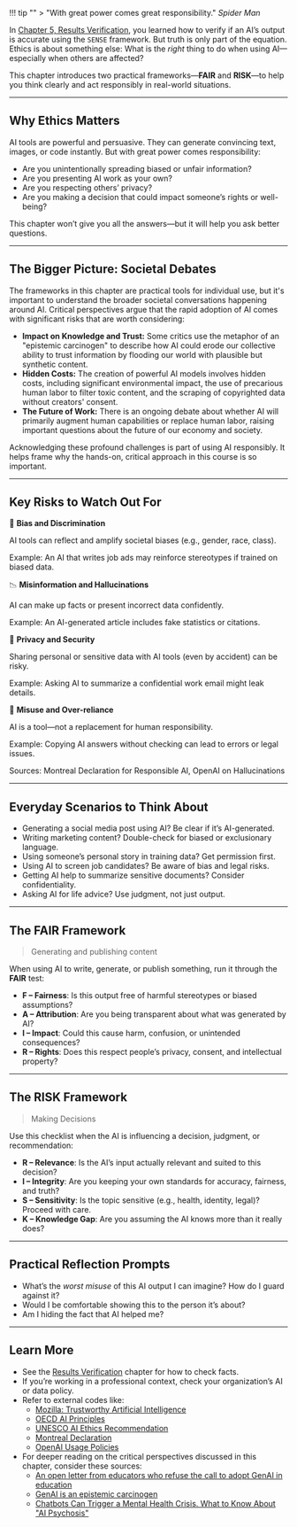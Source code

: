 !!! tip ""
    > "With great power comes great responsibility." _Spider Man_

In [Chapter 5, Results Verification](results_verification.md), you learned how to verify if an AI’s output is accurate using the `SENSE` framework. But truth is only part of the equation. Ethics is about something else: What is the _right_ thing to do when using AI—especially when others are affected?

This chapter introduces two practical frameworks—__FAIR__ and __RISK__—to help you think clearly and act responsibly in real-world situations.

---

## Why Ethics Matters

AI tools are powerful and persuasive. They can generate convincing text, images, or code instantly. But with great power comes responsibility:

- Are you unintentionally spreading biased or unfair information?
- Are you presenting AI work as your own?
- Are you respecting others’ privacy?
- Are you making a decision that could impact someone’s rights or well-being?

This chapter won’t give you all the answers—but it will help you ask better questions.

---

## The Bigger Picture: Societal Debates

The frameworks in this chapter are practical tools for individual use, but it's important to understand the broader societal conversations happening around AI. Critical perspectives argue that the rapid adoption of AI comes with significant risks that are worth considering:

- __Impact on Knowledge and Trust:__ Some critics use the metaphor of an "epistemic carcinogen" to describe how AI could erode our collective ability to trust information by flooding our world with plausible but synthetic content.
- __Hidden Costs:__ The creation of powerful AI models involves hidden costs, including significant environmental impact, the use of precarious human labor to filter toxic content, and the scraping of copyrighted data without creators' consent.
- __The Future of Work:__ There is an ongoing debate about whether AI will primarily augment human capabilities or replace human labor, raising important questions about the future of our economy and society.

Acknowledging these profound challenges is part of using AI responsibly. It helps frame why the hands-on, critical approach in this course is so important.

---

## Key Risks to Watch Out For

🤖 __Bias and Discrimination__

AI tools can reflect and amplify societal biases (e.g., gender, race, class).

Example: An AI that writes job ads may reinforce stereotypes if trained on biased data.

📉 __Misinformation and Hallucinations__

AI can make up facts or present incorrect data confidently.

Example: An AI-generated article includes fake statistics or citations.

🔐 __Privacy and Security__

Sharing personal or sensitive data with AI tools (even by accident) can be risky.

Example: Asking AI to summarize a confidential work email might leak details.

🧰 __Misuse and Over-reliance__

AI is a tool—not a replacement for human responsibility.

Example: Copying AI answers without checking can lead to errors or legal issues.

Sources: Montreal Declaration for Responsible AI, OpenAI on Hallucinations

---

## Everyday Scenarios to Think About

- Generating a social media post using AI? Be clear if it’s AI-generated.
- Writing marketing content? Double-check for biased or exclusionary language.
- Using someone’s personal story in training data? Get permission first.
- Using AI to screen job candidates? Be aware of bias and legal risks.
- Getting AI help to summarize sensitive documents? Consider confidentiality.
- Asking AI for life advice? Use judgment, not just output.

---

## The FAIR Framework

> Generating and publishing content

When using AI to write, generate, or publish something, run it through the __FAIR__ test:

- __F – Fairness__: Is this output free of harmful stereotypes or biased assumptions?
- __A – Attribution__: Are you being transparent about what was generated by AI?
- __I – Impact__: Could this cause harm, confusion, or unintended consequences?
- __R – Rights__: Does this respect people’s privacy, consent, and intellectual property?

---

## The RISK Framework

> Making Decisions

Use this checklist when the AI is influencing a decision, judgment, or recommendation:

- __R – Relevance__: Is the AI’s input actually relevant and suited to this decision?
- __I – Integrity__: Are you keeping your own standards for accuracy, fairness, and truth?
- __S – Sensitivity__: Is the topic sensitive (e.g., health, identity, legal)? Proceed with care.
- __K – Knowledge Gap__: Are you assuming the AI knows more than it really does?

---

## Practical Reflection Prompts

- What’s the _worst misuse_ of this AI output I can imagine? How do I guard against it?
- Would I be comfortable showing this to the person it’s about?
- Am I hiding the fact that AI helped me?

---

## Learn More

- See the [Results Verification](results_verification.md) chapter for how to check facts.
- If you’re working in a professional context, check your organization’s AI or data policy.
- Refer to external codes like:
  - [Mozilla: Trustworthy Artificial Intelligence](https://foundation.mozilla.org/en/internet-health/trustworthy-artificial-intelligence/)
  - [OECD AI Principles](https://oecd.ai/en/ai-principles)
  - [UNESCO AI Ethics Recommendation](https://unesdoc.unesco.org/ark:/48223/pf0000380455)
  - [Montreal Declaration](https://www.montrealdeclaration-responsibleai.com/)
  - [OpenAI Usage Policies](https://openai.com/policies/usage-policies)
- For deeper reading on the critical perspectives discussed in this chapter, consider these sources:
  - [An open letter from educators who refuse the call to adopt GenAI in education](https://openletter.earth/an-open-letter-from-educators-who-refuse-the-call-to-adopt-genai-in-education-cb4aee75)
  - [GenAI is an epistemic carcinogen](https://link.springer.com/article/10.1007/s00146-025-02537-x)
  - [Chatbots Can Trigger a Mental Health Crisis. What to Know About "AI Psychosis"](https://time.com/7307589/ai-psychosis-chatgpt-mental-health/)
